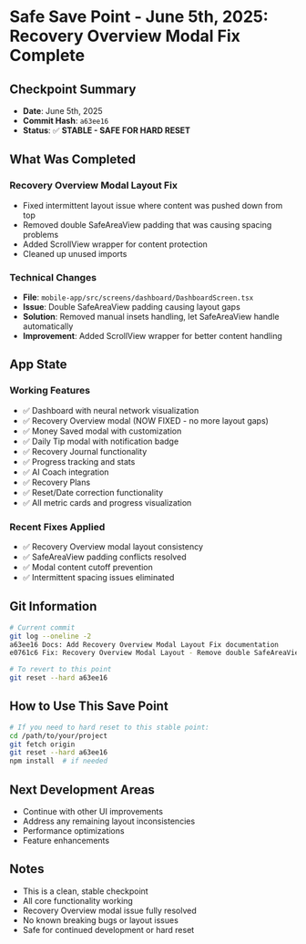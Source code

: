 # Safe Save Point - June 5th, 2025: Recovery Overview Modal Fix Complete

## Checkpoint Summary
- **Date**: June 5th, 2025
- **Commit Hash**: `a63ee16`
- **Status**: ✅ **STABLE - SAFE FOR HARD RESET**

## What Was Completed
### Recovery Overview Modal Layout Fix
- Fixed intermittent layout issue where content was pushed down from top
- Removed double SafeAreaView padding that was causing spacing problems
- Added ScrollView wrapper for content protection
- Cleaned up unused imports

### Technical Changes
- **File**: `mobile-app/src/screens/dashboard/DashboardScreen.tsx`
- **Issue**: Double SafeAreaView padding causing layout gaps
- **Solution**: Removed manual insets handling, let SafeAreaView handle automatically
- **Improvement**: Added ScrollView wrapper for better content handling

## App State
### Working Features
- ✅ Dashboard with neural network visualization
- ✅ Recovery Overview modal (NOW FIXED - no more layout gaps)
- ✅ Money Saved modal with customization
- ✅ Daily Tip modal with notification badge
- ✅ Recovery Journal functionality
- ✅ Progress tracking and stats
- ✅ AI Coach integration
- ✅ Recovery Plans
- ✅ Reset/Date correction functionality
- ✅ All metric cards and progress visualization

### Recent Fixes Applied
- ✅ Recovery Overview modal layout consistency
- ✅ SafeAreaView padding conflicts resolved
- ✅ Modal content cutoff prevention
- ✅ Intermittent spacing issues eliminated

## Git Information
```bash
# Current commit
git log --oneline -2
a63ee16 Docs: Add Recovery Overview Modal Layout Fix documentation
e0761c6 Fix: Recovery Overview Modal Layout - Remove double SafeAreaView padding causing content gaps

# To revert to this point
git reset --hard a63ee16
```

## How to Use This Save Point
```bash
# If you need to hard reset to this stable point:
cd /path/to/your/project
git fetch origin
git reset --hard a63ee16
npm install  # if needed
```

## Next Development Areas
- Continue with other UI improvements
- Address any remaining layout inconsistencies  
- Performance optimizations
- Feature enhancements

## Notes
- This is a clean, stable checkpoint
- All core functionality working
- Recovery Overview modal issue fully resolved
- No known breaking bugs or layout issues
- Safe for continued development or hard reset 